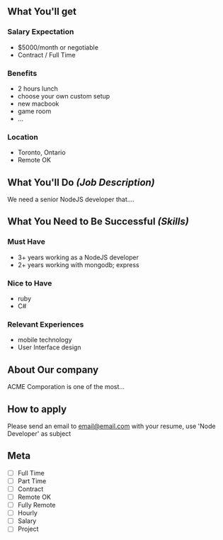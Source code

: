 <!-- 
=========================================================================
PLEASE REVIEW RULES BEFORE POSTING: 
https://github.com/TechnologyMasters/jobs/blob/master/README.md#employers
=========================================================================
-->

## What You'll get

### Salary Expectation

- $5000/month or negotiable
- Contract / Full Time

### Benefits

- 2 hours lunch
- choose your own custom setup
- new macbook
- game room
- ...

### Location

- Toronto, Ontario
- Remote OK

## What You'll Do _(Job Description)_

We need a senior NodeJS developer that....

## What You Need to Be Successful _(Skills)_

### Must Have

- 3+ years working as a NodeJS developer
- 2+ years working with mongodb; express

### Nice to Have

- ruby
- C#

### Relevant Experiences

- mobile technology
- User Interface design

## About Our company

ACME Comporation is one of the most...

## How to apply

Please send an email to [email@email.com](email@email.com) with your resume, use 'Node Developer' as subject

## Meta

- [ ] Full Time
- [ ] Part Time
- [ ] Contract
- [ ] Remote OK
- [ ] Fully Remote
- [ ] Hourly
- [ ] Salary
- [ ] Project
